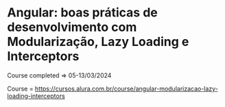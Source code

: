 # Angular: boas práticas de desenvolvimento com Modularização, Lazy Loading e Interceptors

Course completed => 05-13/03/2024

Course = https://cursos.alura.com.br/course/angular-modularizacao-lazy-loading-interceptors
